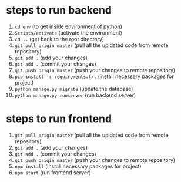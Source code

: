 # steps to run backend

1. `cd env` (to get inside environment of python)
2. `Scripts/activate` (activate the environment)
3. `cd ..` (get back to the root directory)
4. `git pull origin master` (pull all the upldated code from remote repository)
5. `git add .` (add your changes)
6. `git add .` (commit your changes)
7. `git push origin master` (push your changes to remote repository)
8. `pip install -r requirements.txt` (install necessary packages for project)
9. `python manage.py migrate` (update the database)
10. `python manage.py runserver` (run backend server)


# steps to run frontend

1. `git pull origin master` (pull all the upldated code from remote repository)
2. `git add .` (add your changes)
3. `git add .` (commit your changes)
4. `git push origin master` (push your changes to remote repository)
5. `npm install`  (install necessary packages for project)
6. `npm start` (run frontend server)
